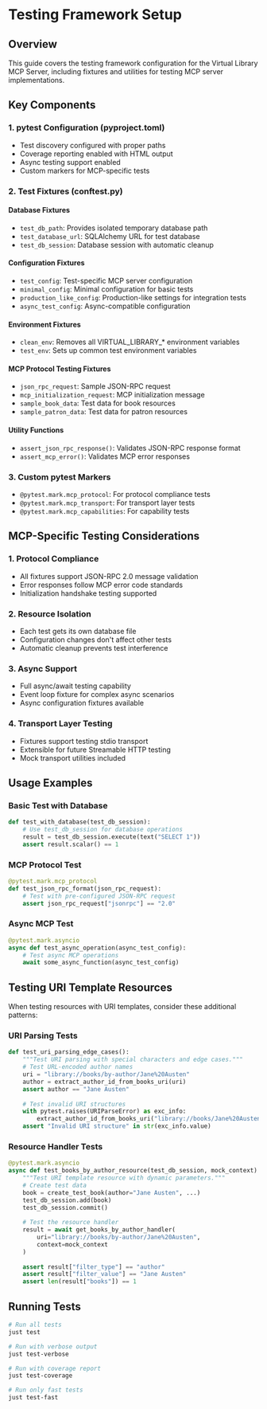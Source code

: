 # Testing Framework Setup

## Overview

This guide covers the testing framework configuration for the Virtual Library MCP Server, including fixtures and utilities for testing MCP server implementations.

## Key Components

### 1. pytest Configuration (pyproject.toml)

- Test discovery configured with proper paths
- Coverage reporting enabled with HTML output
- Async testing support enabled
- Custom markers for MCP-specific tests

### 2. Test Fixtures (conftest.py)

#### Database Fixtures

- `test_db_path`: Provides isolated temporary database path
- `test_database_url`: SQLAlchemy URL for test database
- `test_db_session`: Database session with automatic cleanup

#### Configuration Fixtures

- `test_config`: Test-specific MCP server configuration
- `minimal_config`: Minimal configuration for basic tests
- `production_like_config`: Production-like settings for integration tests
- `async_test_config`: Async-compatible configuration

#### Environment Fixtures

- `clean_env`: Removes all VIRTUAL_LIBRARY_* environment variables
- `test_env`: Sets up common test environment variables

#### MCP Protocol Testing Fixtures

- `json_rpc_request`: Sample JSON-RPC request
- `mcp_initialization_request`: MCP initialization message
- `sample_book_data`: Test data for book resources
- `sample_patron_data`: Test data for patron resources

#### Utility Functions

- `assert_json_rpc_response()`: Validates JSON-RPC response format
- `assert_mcp_error()`: Validates MCP error responses

### 3. Custom pytest Markers

- `@pytest.mark.mcp_protocol`: For protocol compliance tests
- `@pytest.mark.mcp_transport`: For transport layer tests
- `@pytest.mark.mcp_capabilities`: For capability tests

## MCP-Specific Testing Considerations

### 1. Protocol Compliance

- All fixtures support JSON-RPC 2.0 message validation
- Error responses follow MCP error code standards
- Initialization handshake testing supported

### 2. Resource Isolation

- Each test gets its own database file
- Configuration changes don't affect other tests
- Automatic cleanup prevents test interference

### 3. Async Support

- Full async/await testing capability
- Event loop fixture for complex async scenarios
- Async configuration fixtures available

### 4. Transport Layer Testing

- Fixtures support testing stdio transport
- Extensible for future Streamable HTTP testing
- Mock transport utilities included

## Usage Examples

### Basic Test with Database

```python
def test_with_database(test_db_session):
    # Use test_db_session for database operations
    result = test_db_session.execute(text("SELECT 1"))
    assert result.scalar() == 1
```

### MCP Protocol Test

```python
@pytest.mark.mcp_protocol
def test_json_rpc_format(json_rpc_request):
    # Test with pre-configured JSON-RPC request
    assert json_rpc_request["jsonrpc"] == "2.0"
```

### Async MCP Test

```python
@pytest.mark.asyncio
async def test_async_operation(async_test_config):
    # Test async MCP operations
    await some_async_function(async_test_config)
```

## Testing URI Template Resources

When testing resources with URI templates, consider these additional patterns:

### URI Parsing Tests

```python
def test_uri_parsing_edge_cases():
    """Test URI parsing with special characters and edge cases."""
    # Test URL-encoded author names
    uri = "library://books/by-author/Jane%20Austen"
    author = extract_author_id_from_books_uri(uri)
    assert author == "Jane Austen"
    
    # Test invalid URI structures
    with pytest.raises(URIParseError) as exc_info:
        extract_author_id_from_books_uri("library://books/Jane%20Austen")
    assert "Invalid URI structure" in str(exc_info.value)
```

### Resource Handler Tests

```python
@pytest.mark.asyncio
async def test_books_by_author_resource(test_db_session, mock_context):
    """Test URI template resource with dynamic parameters."""
    # Create test data
    book = create_test_book(author="Jane Austen", ...)
    test_db_session.add(book)
    test_db_session.commit()
    
    # Test the resource handler
    result = await get_books_by_author_handler(
        uri="library://books/by-author/Jane%20Austen",
        context=mock_context
    )
    
    assert result["filter_type"] == "author"
    assert result["filter_value"] == "Jane Austen"
    assert len(result["books"]) == 1
```

## Running Tests

```bash
# Run all tests
just test

# Run with verbose output
just test-verbose

# Run with coverage report
just test-coverage

# Run only fast tests
just test-fast
```
